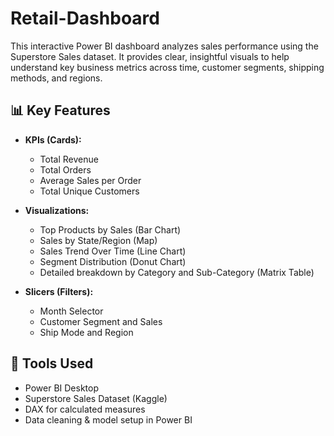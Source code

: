 # Retail-Dashboard
This interactive Power BI dashboard analyzes sales performance using the Superstore Sales dataset. It provides clear, insightful visuals to help understand key business metrics across time, customer segments, shipping methods, and regions.

## 📊 Key Features

- **KPIs (Cards):**
  - Total Revenue
  - Total Orders
  - Average Sales per Order
  - Total Unique Customers

- **Visualizations:**
  - Top Products by Sales (Bar Chart)
  - Sales by State/Region (Map)
  - Sales Trend Over Time (Line Chart)
  - Segment Distribution (Donut Chart)
  - Detailed breakdown by Category and Sub-Category (Matrix Table)

- **Slicers (Filters):**
  - Month Selector
  - Customer Segment and Sales
  - Ship Mode and Region

## 🧰 Tools Used

- Power BI Desktop
- Superstore Sales Dataset (Kaggle)
- DAX for calculated measures
- Data cleaning & model setup in Power BI


